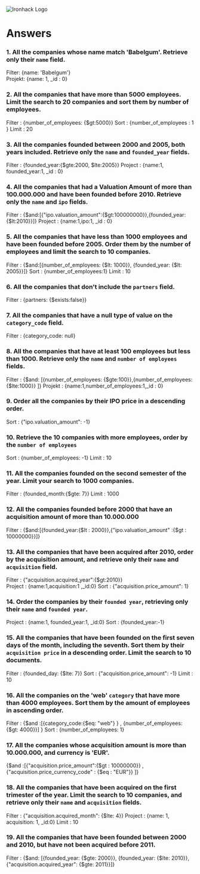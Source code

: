 ![Ironhack Logo](https://i.imgur.com/1QgrNNw.png)

# Answers

### 1. All the companies whose name match 'Babelgum'. Retrieve only their `name` field.

<!-- Your Code Goes Here -->

 Filter: {name: 'Babelgum'}  
 Projekt: {name: 1, _id : 0}

### 2. All the companies that have more than 5000 employees. Limit the search to 20 companies and sort them by **number of employees**.

<!-- Your Code Goes Here -->

Filter : {number_of_employees: {$gt:5000}}
Sort : {number_of_employees : 1 }
Limit : 20 

### 3. All the companies founded between 2000 and 2005, both years included. Retrieve only the `name` and `founded_year` fields.

<!-- Your Code Goes Here -->

Filter : {founded_year:{$gte:2000, $lte:2005}}
Project : {name:1, founded_year:1, _id : 0}

### 4. All the companies that had a Valuation Amount of more than 100.000.000 and have been founded before 2010. Retrieve only the `name` and `ipo` fields.

<!-- Your Code Goes Here -->
 Filter : {$and:[{"ipo.valuation_amount":{$gt:100000000}},{founded_year:{$lt:2010}}]}
 Project : {name:1,ipo:1, _id : 0}

### 5. All the companies that have less than 1000 employees and have been founded before 2005. Order them by the number of employees and limit the search to 10 companies.

<!-- Your Code Goes Here -->
Filter : {$and:[{number_of_employees: {$lt: 1000}}, {founded_year: {$lt: 2005}}]}
Sort : {number_of_employees:1}
Limit : 10 


### 6. All the companies that don't include the `partners` field.

<!-- Your Code Goes Here -->
Filter : {partners: {$exists:false}}


### 7. All the companies that have a null type of value on the `category_code` field.

<!-- Your Code Goes Here -->
Filter : {category_code: null}


### 8. All the companies that have at least 100 employees but less than 1000. Retrieve only the `name` and `number of employees` fields.

<!-- Your Code Goes Here -->
Filter : {$and: [{number_of_employees: {$gte:100}},{number_of_employees:{$lte:1000}} ]}
Projekt : {name:1,number_of_employees:1,_id : 0}


### 9. Order all the companies by their IPO price in a descending order.

<!-- Your Code Goes Here -->
Sort : {"ipo.valuation_amount": -1}

### 10. Retrieve the 10 companies with more employees, order by the `number of employees`

<!-- Your Code Goes Here -->
Sort : {number_of_employees: -1}
Limit : 10

### 11. All the companies founded on the second semester of the year. Limit your search to 1000 companies.

<!-- Your Code Goes Here -->
Filter : {founded_month:{$gte: 7}} 
Limit : 1000 


### 12. All the companies founded before 2000 that have an acquisition amount of more than 10.000.000

<!-- Your Code Goes Here -->
Filter : {$and:[{founded_year:{$lt : 2000}},{"ipo.valuation_amount" :{$gt : 10000000}}]} 

### 13. All the companies that have been acquired after 2010, order by the acquisition amount, and retrieve only their `name` and `acquisition` field.

<!-- Your Code Goes Here -->
Filter : {"acquisition.acquired_year":{$gt:2010}}  
Project : {name:1,acquisition:1 ,_id:0}
Sort : {"acquisition.price_amount": 1}


### 14. Order the companies by their `founded year`, retrieving only their `name` and `founded year`.

<!-- Your Code Goes Here -->
Project : {name:1, founded_year:1, _id:0}
Sort : {founded_year:-1}

### 15. All the companies that have been founded on the first seven days of the month, including the seventh. Sort them by their `acquisition price` in a descending order. Limit the search to 10 documents.

<!-- Your Code Goes Here -->
Filter : {founded_day: {$lte: 7}}
Sort : {"acquisition.price_amount": -1}
Limit : 10

### 16. All the companies on the 'web' `category` that have more than 4000 employees. Sort them by the amount of employees in ascending order.

<!-- Your Code Goes Here -->
Filter  : {$and :[{category_code:{$eq: "web"} } , {number_of_employees: {$gt: 4000}}] } 
Sort : {number_of_employees: 1} 


### 17. All the companies whose acquisition amount is more than 10.000.000, and currency is 'EUR'.

<!-- Your Code Goes Here -->
{$and :[{"acquisition.price_amount":{$gt : 10000000}} , {"acquisition.price_currency_code" : {$eq : "EUR"}} ]}

### 18. All the companies that have been acquired on the first trimester of the year. Limit the search to 10 companies, and retrieve only their `name` and `acquisition` fields.

<!-- Your Code Goes Here -->
Filter : {"acquisition.acquired_month": {$lte: 4}}
Project : {name: 1, acquisition: 1, _id:0}
Limit : 10

### 19. All the companies that have been founded between 2000 and 2010, but have not been acquired before 2011.

<!-- Your Code Goes Here -->
Filter : {$and: [{founded_year: {$gte: 2000}}, {founded_year: {$lte: 2010}}, {"acquisition.acquired_year": {$gte: 2011}}]}
